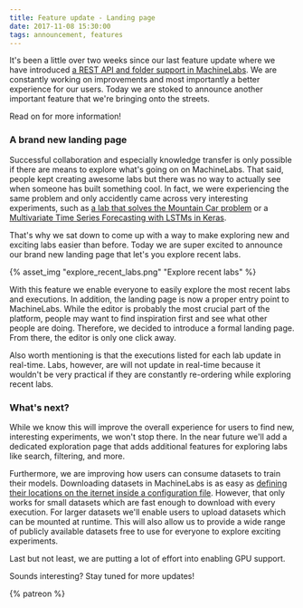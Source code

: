 ```yaml
---
title: Feature update - Landing page
date: 2017-11-08 15:30:00
tags: announcement, features
---
```


It's been a little over two weeks since our last feature update where we have introduced [a REST API and folder support in MachineLabs](/2017/10/16/new-rest-api-and-folder-support). We are constantly working on improvements and most importantly a better experience for our users. Today we are stoked to announce another important feature that we're bringing onto the streets.

Read on for more information!

<!-- more -->

### A brand new landing page

Successful collaboration and especially knowledge transfer is only possible if there are means to explore what's going on on MachineLabs. That said, people kept creating awesome labs but there was no way to actually see when someone has built something cool. In fact, we were experiencing the same problem and only accidently came across very interesting experiments, such as [a lab that solves the Mountain Car problem](https://machinelabs.ai/editor/rJ2nBk2TZ?tab=editor&file=main.py) or a [Multivariate Time Series Forecasting with LSTMs in Keras](https://machinelabs.ai/editor/SyCOIWCaZ?tab=editor&file=main.py).

That's why we sat down to come up with a way to make exploring new and exciting labs easier than before. Today we are super excited to announce our brand new landing page that let's you explore recent labs.

{% asset_img "explore_recent_labs.png" "Explore recent labs" %}

With this feature we enable everyone to easily explore the most recent labs and executions. In addition, the landing page is now a proper entry point to MachineLabs. While the editor is probably the most crucial part of the platform, people may want to find inspiration first and see what other people are doing. Therefore, we decided to introduce a formal landing page. From there, the editor is only one click away.

Also worth mentioning is that the executions listed for each lab update in real-time. Labs, however, are will not update in real-time because it wouldn't be very practical if they are constantly re-ordering while exploring recent labs.

### What's next?

While we know this will improve the overall experience for users to find new, interesting experiments, we won't stop there. In the near future we'll add a dedicated exploration page that adds additional features for exploring labs like search, filtering, and more.

Furthermore, we are improving how users can consume datasets to train their models. Downloading datasets in MachineLabs is as easy as [defining their locations on the iternet inside a configuration file](/2017/09/26/a-neural-style-transfer-in-the-browser/). However, that only works for small datasets which are fast enough to download with every execution. For larger datasets we'll enable users to upload datasets which can be mounted at runtime. This will also allow us to provide a wide range of publicly available datasets free to use for everyone to explore exciting experiments.

Last but not least, we are putting a lot of effort into enabling GPU support.

Sounds interesting? Stay tuned for more updates!

{% patreon %}